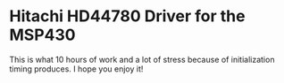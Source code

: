 # Hitachi HD44780 Driver for the MSP430

This is what 10 hours of work and a lot of stress because of initialization timing produces. I hope you enjoy it!
